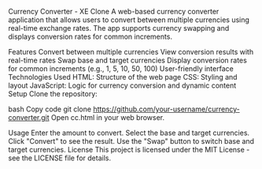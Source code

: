 Currency Converter - XE Clone
A web-based currency converter application that allows users to convert between multiple currencies using real-time exchange rates. The app supports currency swapping and displays conversion rates for common increments.

Features
Convert between multiple currencies
View conversion results with real-time rates
Swap base and target currencies
Display conversion rates for common increments (e.g., 1, 5, 10, 50, 100)
User-friendly interface
Technologies Used
HTML: Structure of the web page
CSS: Styling and layout
JavaScript: Logic for currency conversion and dynamic content
Setup
Clone the repository:

bash
Copy code
git clone https://github.com/your-username/currency-converter.git
Open cc.html in your web browser.

Usage
Enter the amount to convert.
Select the base and target currencies.
Click "Convert" to see the result.
Use the "Swap" button to switch base and target currencies.
License
This project is licensed under the MIT License - see the LICENSE file for details.
